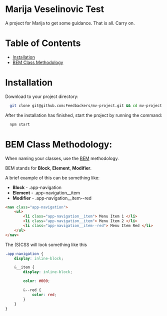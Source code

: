# Marija Veselinovic Test
A project for Marija to get some guidance. That is all. Carry on.

# Table of Contents
- [Installation](#installation)
- [BEM Class Methodology](#bem-class-methodology)

# Installation
Download to your project directory:

```sh
  git clone git@github.com:Feedbackers/mv-project.git && cd mv-project npm install
```

After the installation has finished, start the project by running the command:
```sh
  npm start
```

# BEM Class Methodology:
When naming your classes, use the [BEM](http://getbem.com/) methodology.

BEM stands for **Block**, **Element**, **Modifier**.

A brief example of this can be something like:
- **Block** - .app-navigation
- **Element** - .app-navigation__item
- **Modifier** - .app-navigation__item--red

```html
<nav class="app-navigation">
	<ul>
		<li class="app-navigation__item"> Menu Item 1 </li>
		<li class="app-navigation__item"> Menu Item 2 </li>
		<li class="app-navigation__item--red"> Menu Item Red </li>
	</ul>
</nav>
```

The (S)CSS will look something like this
```scss
.app-navigation {
	display: inline-block;

	&__item {
		display: inline-block;

		color: #000;

		&--red {
			color: red;
		}
	}
}
```
